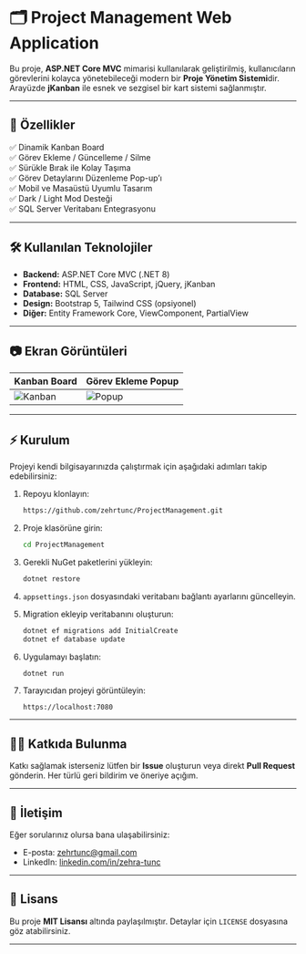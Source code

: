 # 🗂️ Project Management Web Application

Bu proje, **ASP.NET Core MVC** mimarisi kullanılarak geliştirilmiş, kullanıcıların görevlerini kolayca yönetebileceği modern bir **Proje Yönetim Sistemi**dir. Arayüzde **jKanban** ile esnek ve sezgisel bir kart sistemi sağlanmıştır.

---

## 🚀 Özellikler

✅ Dinamik Kanban Board  
✅ Görev Ekleme / Güncelleme / Silme  
✅ Sürükle Bırak ile Kolay Taşıma  
✅ Görev Detaylarını Düzenleme Pop-up’ı  
✅ Mobil ve Masaüstü Uyumlu Tasarım  
✅ Dark / Light Mod Desteği  
✅ SQL Server Veritabanı Entegrasyonu  

---

## 🛠️ Kullanılan Teknolojiler

- **Backend:** ASP.NET Core MVC (.NET 8)
- **Frontend:** HTML, CSS, JavaScript, jQuery, jKanban
- **Database:** SQL Server
- **Design:** Bootstrap 5, Tailwind CSS (opsiyonel)
- **Diğer:** Entity Framework Core, ViewComponent, PartialView

---

## 📷 Ekran Görüntüleri

| Kanban Board | Görev Ekleme Popup |
|--------------|--------------------|
| ![Kanban](wwwwroot/images/screenshots/Kanban.png) | ![Popup](wwwroot/images/screenshots/Add_Task_popup.png) |

---

## ⚡ Kurulum

Projeyi kendi bilgisayarınızda çalıştırmak için aşağıdaki adımları takip edebilirsiniz:

1. Repoyu klonlayın:
    ```bash
    https://github.com/zehrtunc/ProjectManagement.git
    ```

2. Proje klasörüne girin:
    ```bash
    cd ProjectManagement
    ```

3. Gerekli NuGet paketlerini yükleyin:
    ```bash
    dotnet restore
    ```

4. `appsettings.json` dosyasındaki veritabanı bağlantı ayarlarını güncelleyin.

5. Migration ekleyip veritabanını oluşturun:
    ```bash
    dotnet ef migrations add InitialCreate
    dotnet ef database update
    ```

6. Uygulamayı başlatın:
    ```bash
    dotnet run
    ```

7. Tarayıcıdan projeyi görüntüleyin:
    ```
    https://localhost:7080
    ```

---

## 👨‍💻 Katkıda Bulunma

Katkı sağlamak isterseniz lütfen bir **Issue** oluşturun veya direkt **Pull Request** gönderin. Her türlü geri bildirim ve öneriye açığım.

---

## 📩 İletişim

Eğer sorularınız olursa bana ulaşabilirsiniz:

- E-posta: [zehrtunc@gmail.com](mailto:zehrtunc@gmail.com)
- LinkedIn: [linkedin.com/in/zehra-tunc](https://linkedin.com/in/zehra-tunc)

---

## 📝 Lisans

Bu proje **MIT Lisansı** altında paylaşılmıştır. Detaylar için `LICENSE` dosyasına göz atabilirsiniz.

---
